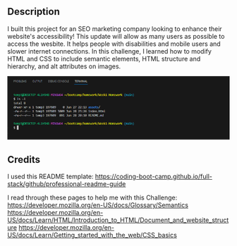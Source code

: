 # <Week1-Homework>

## Description

I built this project for an SEO marketing company looking to enhance their website's accessibility! This update will allow as many users as possible to access the wesbite. It helps people with disabilities and mobile users and slower internet connections. In this challenge, I learned how to modify HTML and CSS to include semantic elements, HTML structure and hierarchy, and alt attributes on images.

![Here's a link to a screen shot showing the location of my code source.](assets/images/week1-homework-screenshot.png)

## Credits

I used this README template: 
https://coding-boot-camp.github.io/full-stack/github/professional-readme-guide

I read through these pages to help me with this Challenge: 
https://developer.mozilla.org/en-US/docs/Glossary/Semantics
https://developer.mozilla.org/en-US/docs/Learn/HTML/Introduction_to_HTML/Document_and_website_structure
https://developer.mozilla.org/en-US/docs/Learn/Getting_started_with_the_web/CSS_basics


